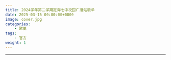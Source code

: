 ```yaml
---
title: 2024学年第二学期定海七中校园广播站歌单
date: 2025-03-15 00:00:00+0000
image: cover.jpg
categories:
    - 歌单
tags:
    - 官方
weight: 1
---
```


<script type='text/javascript' src='https://www.wjx.top/handler/jqemed.ashx?activity=tieVa89&width=760&source=iframe'></script>

---
